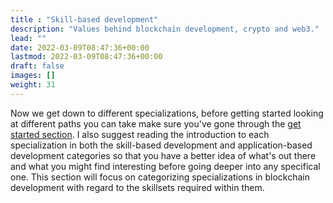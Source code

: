 ```yaml
---
title : "Skill-based development"
description: "Values behind blockchain development, crypto and web3."
lead: ""
date: 2022-03-09T08:47:36+00:00
lastmod: 2022-03-09T08:47:36+00:00
draft: false
images: []
weight: 31
---
```


Now we get down to different specializations, before getting started looking at different paths you can take make sure you've gone through the [get started section](https://www.devpill.me/docs/get-started/introduction/). I also suggest reading the introduction to each specialization in both the skill-based development and application-based development categories so that you have a better idea of what's out there and what you might find interesting before going deeper into any specifical one. This section will focus on categorizing specializations in blockchain development with regard to the skillsets required within them.

